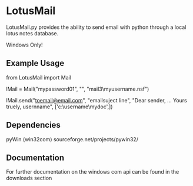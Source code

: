 LotusMail
=========

LotusMail.py provides the ability to send email with python through a local lotus notes database. 

Windows Only!


Example Usage
-------------
from LotusMail import Mail

lMail = Mail("mypassword01", "", "mail3\\myusername.nsf")

lMail.send("toemail@email.com", "emailsuject line", "Dear sender, ... Yours truely, usernname", ['c:\username\mydoc',])




Dependencies
------------
pyWin (win32com)
sourceforge.net/projects/pywin32/


Documentation
-------------
For further documentation on the windows com api can be found in the downloads section


